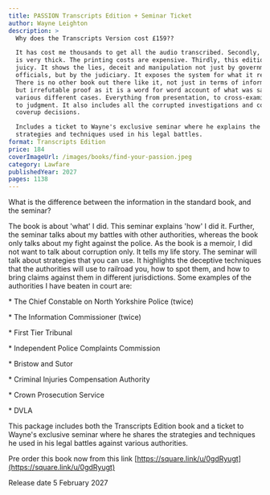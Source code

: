 ```yaml
---
title: PASSION Transcripts Edition + Seminar Ticket
author: Wayne Leighton
description: >
  Why does the Transcripts Version cost £159??

  It has cost me thousands to get all the audio transcribed. Secondly, the book
  is very thick. The printing costs are expensive. Thirdly, this edition is
  juicy. It shows the lies, deceit and manipulation not just by government
  officials, but by the judiciary. It exposes the system for what it really is.
  There is no other book out there like it, not just in terms of information,
  but irrefutable proof as it is a word for word account of what was said in the
  various different cases. Everything from presentation, to cross-examination,
  to judgment. It also includes all the corrupted investigations and complaint
  coverup decisions.

  Includes a ticket to Wayne's exclusive seminar where he explains the
  strategies and techniques used in his legal battles.
format: Transcripts Edition
price: 184
coverImageUrl: /images/books/find-your-passion.jpeg
category: Lawfare
publishedYear: 2027
pages: 1138
---
```


What is the difference between the information in the standard book, and the seminar?

The book is about 'what' I did. This seminar explains 'how' I did it. Further, the seminar talks about my battles with other authorities, whereas the book only talks about my fight against the police. As the book is a memoir, I did not want to talk about corruption only. It tells my life story. The seminar will talk about strategies that you can use. It highlights the deceptive techniques that the authorities will use to railroad you, how to spot them, and how to bring claims against them in different jurisdictions. Some examples of the authorities I have beaten in court are:

\*  The Chief Constable on North Yorkshire Police (twice)

\*  The Information Commissioner (twice)

\*  First Tier Tribunal

\*  Independent Police Complaints Commission

\*  Bristow and Sutor

\*  Criminal Injuries Compensation Authority

\*  Crown Prosecution Service

\*  DVLA

This package includes both the Transcripts Edition book and a ticket to Wayne's exclusive seminar where he shares the strategies and techniques he used in his legal battles against various authorities.

Pre order this book now from this link [https://square.link/u/0gdRyugt](https://square.link/u/0gdRyugt)

Release date 5 February 2027
